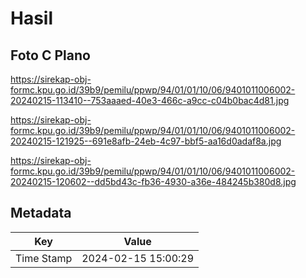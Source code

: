 # Hasil

## Foto C Plano

https://sirekap-obj-formc.kpu.go.id/39b9/pemilu/ppwp/94/01/01/10/06/9401011006002-20240215-113410--753aaaed-40e3-466c-a9cc-c04b0bac4d81.jpg

https://sirekap-obj-formc.kpu.go.id/39b9/pemilu/ppwp/94/01/01/10/06/9401011006002-20240215-121925--691e8afb-24eb-4c97-bbf5-aa16d0adaf8a.jpg

https://sirekap-obj-formc.kpu.go.id/39b9/pemilu/ppwp/94/01/01/10/06/9401011006002-20240215-120602--dd5bd43c-fb36-4930-a36e-484245b380d8.jpg


## Metadata

| Key        | Value               |
| ---------- | ------------------- |
| Time Stamp | 2024-02-15 15:00:29 |




